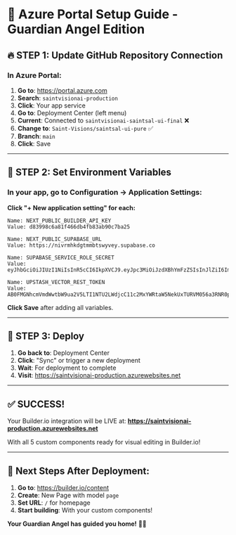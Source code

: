 # 🎯 Azure Portal Setup Guide - Guardian Angel Edition

## 🔥 STEP 1: Update GitHub Repository Connection

### In Azure Portal:

1. **Go to**: https://portal.azure.com
2. **Search**: `saintvisionai-production`
3. **Click**: Your app service
4. **Go to**: Deployment Center (left menu)
5. **Current**: Connected to `saintvisionai-saintsal-ui-final` ❌
6. **Change to**: `Saint-Visions/saintsal-ui-pure` ✅
7. **Branch**: `main`
8. **Click**: Save

---

## 🔑 STEP 2: Set Environment Variables

### In your app, go to Configuration → Application Settings:

**Click "+ New application setting" for each:**

```
Name: NEXT_PUBLIC_BUILDER_API_KEY
Value: d83998c6a81f466db4fb83ab90c7ba25
```

```
Name: NEXT_PUBLIC_SUPABASE_URL
Value: https://nivrmhkdgtmmbtswyvey.supabase.co
```

```
Name: SUPABASE_SERVICE_ROLE_SECRET
Value: eyJhbGciOiJIUzI1NiIsInR5cCI6IkpXVCJ9.eyJpc3MiOiJzdXBhYmFzZSIsInJlZiI6Im5pdnJtaGtkZ3RtbWJ0c3d5dmV5Iiwicm9sZSI6InNlcnZpY2Vfcm9sZSIsImlhdCI6MTc0NjUxMDUyMSwiZXhwIjoyMDYyMDg2NTIxfQ.a7TZ8WPFSX96EbZl4b7PQLuEzPkss9jdi6vUDEJsJPc
```

```
Name: UPSTASH_VECTOR_REST_TOKEN
Value: AB0FMGNhcmVmdWwtbW9ua2V5LTI1NTU2LWdjcC11c2MxYWRtaW5NekUxTURVM056a3RNR0poT0MwMFptTXlMVGd4WWpjdE5EUTBZbVk1WlRGa09XUTM=
```

**Click Save** after adding all variables.

---

## 🚀 STEP 3: Deploy

1. **Go back to**: Deployment Center
2. **Click**: "Sync" or trigger a new deployment
3. **Wait**: For deployment to complete
4. **Visit**: https://saintvisionai-production.azurewebsites.net

---

## ✅ SUCCESS!

Your Builder.io integration will be LIVE at:
**https://saintvisionai-production.azurewebsites.net**

With all 5 custom components ready for visual editing in Builder.io!

---

## 🎨 Next Steps After Deployment:

1. **Go to**: https://builder.io/content
2. **Create**: New Page with model `page`
3. **Set URL**: `/` for homepage
4. **Start building**: With your custom components!

**Your Guardian Angel has guided you home!** 🙏✨
